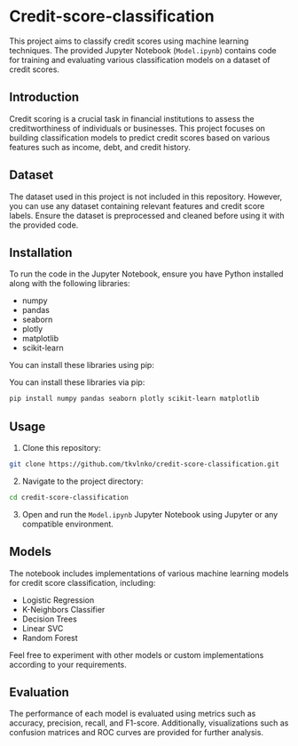 # Credit-score-classification

This project aims to classify credit scores using machine learning techniques. The provided Jupyter Notebook (`Model.ipynb`) contains code for training and evaluating various classification models on a dataset of credit scores.

## Introduction

Credit scoring is a crucial task in financial institutions to assess the creditworthiness of individuals or businesses. This project focuses on building classification models to predict credit scores based on various features such as income, debt, and credit history.

## Dataset

The dataset used in this project is not included in this repository. However, you can use any dataset containing relevant features and credit score labels. Ensure the dataset is preprocessed and cleaned before using it with the provided code.

## Installation

To run the code in the Jupyter Notebook, ensure you have Python installed along with the following libraries:
- numpy
- pandas
- seaborn
- plotly
- matplotlib
- scikit-learn

You can install these libraries using pip:

You can install these libraries via pip:

```bash
pip install numpy pandas seaborn plotly scikit-learn matplotlib
```
## Usage
1. Clone this repository:
```bash
git clone https://github.com/tkvlnko/credit-score-classification.git
```
2. Navigate to the project directory:
```bash
cd credit-score-classification
```
3. Open and run the `Model.ipynb` Jupyter Notebook using Jupyter or any compatible environment.

## Models

The notebook includes implementations of various machine learning models for credit score classification, including:

- Logistic Regression
- K-Neighbors Classifier
- Decision Trees
- Linear SVC
- Random Forest

Feel free to experiment with other models or custom implementations according to your requirements.

## Evaluation

The performance of each model is evaluated using metrics such as accuracy, precision, recall, and F1-score. Additionally, visualizations such as confusion matrices and ROC curves are provided for further analysis.
